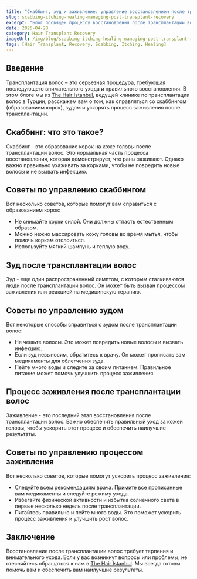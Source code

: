 ```yaml
---
title: "Скаббинг, зуд и заживление: управление восстановлением после трансплантации"
slug: scabbing-itching-healing-managing-post-transplant-recovery
excerpt: "Блог посвящен процессу восстановления после трансплантации волос: как справиться со скаббингом, зудом и ускорить процесс заживления."
date: 2025-04-28
category: Hair Transplant Recovery
imageUrl: /img/blog/scabbing-itching-healing-managing-post-transplant-recovery.png
tags: [Hair Transplant, Recovery, Scabbing, Itching, Healing]
---
```


<h2>Введение</h2>

<p>Трансплантация волос – это серьезная процедура, требующая последующего внимательного ухода и правильного восстановления. В этом блоге мы из <a href="https://thehairistanbul.com">The Hair Istanbul</a>, ведущей клинике по трансплантации волос в Турции, расскажем вам о том, как справляться со скаббингом (образованием корок), зудом и ускорять процесс заживления после трансплантации.</p>

<h2>Скаббинг: что это такое?</h2>

<p>Скаббинг - это образование корок на коже головы после трансплантации волос. Это нормальная часть процесса восстановления, которая демонстрирует, что раны заживают. Однако важно правильно ухаживать за корками, чтобы не повредить новые волосы и не вызвать инфекцию.</p>

<h2>Советы по управлению скаббингом</h2>

<p>Вот несколько советов, которые помогут вам справиться с образованием корок:</p>

<ul>
<li>Не снимайте корки силой. Они должны отпасть естественным образом.</li>
<li>Можно нежно массировать кожу головы во время мытья, чтобы помочь коркам отслоиться.</li>
<li>Используйте мягкий шампунь и теплую воду.</li>
</ul>

<h2>Зуд после трансплантации волос</h2>

<p>Зуд - еще один распространенный симптом, с которым сталкиваются люди после трансплантации волос. Он может быть вызван процессом заживления или реакцией на медицинскую терапию.</p>

<h2>Советы по управлению зудом</h2>

<p>Вот некоторые способы справиться с зудом после трансплантации волос:</p>

<ul>
<li>Не чешьте волосы. Это может повредить новые волосы и вызвать инфекцию.</li>
<li>Если зуд невыносим, обратитесь к врачу. Он может прописать вам медикаменты для облегчения зуда.</li>
<li>Пейте много воды и следите за своим питанием. Правильное питание может помочь улучшить процесс заживления.</li>
</ul>

<h2>Процесс заживления после трансплантации волос</h2>

<p>Заживление - это последний этап восстановления после трансплантации волос. Важно обеспечить правильный уход за кожей головы, чтобы ускорить этот процесс и обеспечить наилучшие результаты.</p>

<h2>Советы по управлению процессом заживления</h2>

<p>Вот несколько советов, которые помогут ускорить процесс заживления:</p>

<ul>
<li>Следуйте всем рекомендациям врача. Примите все прописанные вам медикаменты и следуйте режиму ухода.</li>
<li>Избегайте физической активности и избытка солнечного света в первые несколько недель после трансплантации.</li>
<li>Питайтесь правильно и пейте много воды. Это поможет ускорить процесс заживления и улучшить рост волос.</li>
</ul>

<h2>Заключение</h2>

<p>Восстановление после трансплантации волос требует терпения и внимательного ухода. Если у вас возникнут вопросы или проблемы, не стесняйтесь обращаться к нам в <a href="https://thehairistanbul.com/contact">The Hair Istanbul</a>. Мы всегда готовы помочь вам и обеспечить вам наилучшие результаты.</p>